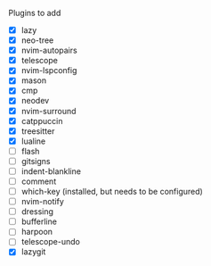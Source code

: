 Plugins to add 
- [x] lazy
- [x] neo-tree
- [x] nvim-autopairs
- [x] telescope
- [x] nvim-lspconfig
- [x] mason
- [x] cmp
- [x] neodev
- [x] nvim-surround
- [x] catppuccin
- [x] treesitter
- [x] lualine
- [ ] flash
- [ ] gitsigns
- [ ] indent-blankline
- [ ] comment
- [ ] which-key (installed, but needs to be configured)
- [ ] nvim-notify
- [ ] dressing
- [ ] bufferline
- [ ] harpoon
- [ ] telescope-undo
- [x] lazygit
